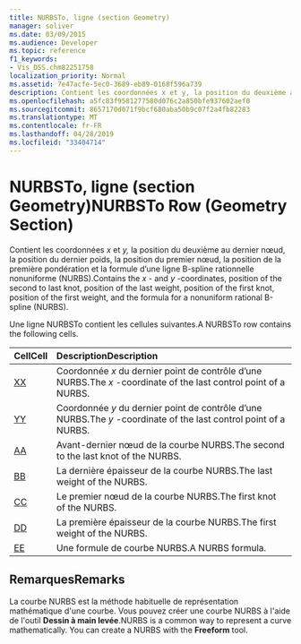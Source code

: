 ```yaml
---
title: NURBSTo, ligne (section Geometry)
manager: soliver
ms.date: 03/09/2015
ms.audience: Developer
ms.topic: reference
f1_keywords:
- Vis_DSS.chm82251758
localization_priority: Normal
ms.assetid: 7e47acfe-5ec0-3689-eb89-0168f596a739
description: Contient les coordonnées x et y, la position du deuxième au dernier nœud, la position du dernier poids, la position du premier nœud, la position de la première pondération et la formule d’une ligne B-spline rationnelle nonuniforme (NURBS).
ms.openlocfilehash: a5fc83f9581277580d076c2a850bfe937602aef0
ms.sourcegitcommit: 8657170d071f9bcf680aba50b9c07f2a4fb82283
ms.translationtype: MT
ms.contentlocale: fr-FR
ms.lasthandoff: 04/28/2019
ms.locfileid: "33404714"
---
```

# <a name="nurbsto-row-geometry-section"></a><span data-ttu-id="da0cb-103">NURBSTo, ligne (section Geometry)</span><span class="sxs-lookup"><span data-stu-id="da0cb-103">NURBSTo Row (Geometry Section)</span></span>

<span data-ttu-id="da0cb-104">Contient les coordonnées  *x*  et  *y,*  la position du deuxième au dernier nœud, la position du dernier poids, la position du premier nœud, la position de la première pondération et la formule d’une ligne B-spline rationnelle nonuniforme (NURBS).</span><span class="sxs-lookup"><span data-stu-id="da0cb-104">Contains the  *x*  - and  *y*  -coordinates, position of the second to last knot, position of the last weight, position of the first knot, position of the first weight, and the formula for a nonuniform rational B-spline (NURBS).</span></span> 
  
<span data-ttu-id="da0cb-105">Une ligne NURBSTo contient les cellules suivantes.</span><span class="sxs-lookup"><span data-stu-id="da0cb-105">A NURBSTo row contains the following cells.</span></span>
  
|<span data-ttu-id="da0cb-106">**Cell**</span><span class="sxs-lookup"><span data-stu-id="da0cb-106">**Cell**</span></span>|<span data-ttu-id="da0cb-107">**Description**</span><span class="sxs-lookup"><span data-stu-id="da0cb-107">**Description**</span></span>|
|:-----|:-----|
|[<span data-ttu-id="da0cb-108">X</span><span class="sxs-lookup"><span data-stu-id="da0cb-108">X</span></span>](x-cell-geometry-section.md) <br/> |<span data-ttu-id="da0cb-109">Coordonnée  *x*  du dernier point de contrôle d’une NURBS.</span><span class="sxs-lookup"><span data-stu-id="da0cb-109">The  *x*  -coordinate of the last control point of a NURBS.</span></span>  <br/> |
|[<span data-ttu-id="da0cb-110">Y</span><span class="sxs-lookup"><span data-stu-id="da0cb-110">Y</span></span>](y-cell-geometry-section.md) <br/> |<span data-ttu-id="da0cb-111">Coordonnée  *y*  du dernier point de contrôle d’une NURBS.</span><span class="sxs-lookup"><span data-stu-id="da0cb-111">The  *y*  -coordinate of the last control point of a NURBS.</span></span>  <br/> |
|[<span data-ttu-id="da0cb-112">A</span><span class="sxs-lookup"><span data-stu-id="da0cb-112">A</span></span>](a-cell-geometry-section.md) <br/> |<span data-ttu-id="da0cb-113">Avant-dernier nœud de la courbe NURBS.</span><span class="sxs-lookup"><span data-stu-id="da0cb-113">The second to the last knot of the NURBS.</span></span>  <br/> |
|[<span data-ttu-id="da0cb-114">B</span><span class="sxs-lookup"><span data-stu-id="da0cb-114">B</span></span>](b-cell-geometry-section.md) <br/> |<span data-ttu-id="da0cb-115">La dernière épaisseur de la courbe NURBS.</span><span class="sxs-lookup"><span data-stu-id="da0cb-115">The last weight of the NURBS.</span></span>  <br/> |
|[<span data-ttu-id="da0cb-116">C</span><span class="sxs-lookup"><span data-stu-id="da0cb-116">C</span></span>](c-cell-geometry-section.md) <br/> |<span data-ttu-id="da0cb-117">Le premier nœud de la courbe NURBS.</span><span class="sxs-lookup"><span data-stu-id="da0cb-117">The first knot of the NURBS.</span></span>  <br/> |
|[<span data-ttu-id="da0cb-118">D</span><span class="sxs-lookup"><span data-stu-id="da0cb-118">D</span></span>](d-cell-geometry-section.md) <br/> |<span data-ttu-id="da0cb-119">La première épaisseur de la courbe NURBS.</span><span class="sxs-lookup"><span data-stu-id="da0cb-119">The first weight of the NURBS.</span></span>  <br/> |
|[<span data-ttu-id="da0cb-120">E</span><span class="sxs-lookup"><span data-stu-id="da0cb-120">E</span></span>](e-cell-geometry-section.md) <br/> |<span data-ttu-id="da0cb-121">Une formule de courbe NURBS.</span><span class="sxs-lookup"><span data-stu-id="da0cb-121">A NURBS formula.</span></span>  <br/> |
   
## <a name="remarks"></a><span data-ttu-id="da0cb-122">Remarques</span><span class="sxs-lookup"><span data-stu-id="da0cb-122">Remarks</span></span>

<span data-ttu-id="da0cb-p101">La courbe NURBS est la méthode habituelle de représentation mathématique d'une courbe. Vous pouvez créer une courbe NURBS à l'aide de l'outil **Dessin à main levée**.</span><span class="sxs-lookup"><span data-stu-id="da0cb-p101">NURBS is a common way to represent a curve mathematically. You can create a NURBS with the **Freeform** tool.</span></span> 
  

